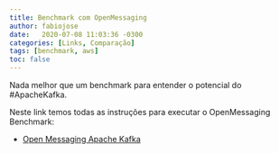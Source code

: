 ```yaml
---
title: Benchmark com OpenMessaging
author: fabiojose
date:   2020-07-08 11:03:36 -0300
categories: [Links, Comparação]
tags: [benchmark, aws]
toc: false
---
```


Nada melhor que um benchmark para entender o potencial do #ApacheKafka.

Neste link temos todas as instruções para executar o OpenMessaging Benchmark: 

- [Open Messaging Apache Kafka](http://openmessaging.cloud/docs/benchmarks/kafka/)

